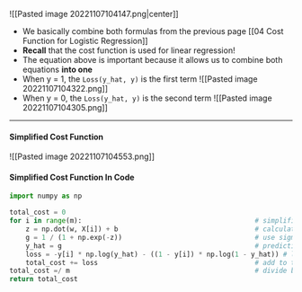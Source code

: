 ![[Pasted image 20221107104147.png|center]]

- We basically combine both formulas from the previous page [[04 Cost Function for Logistic Regression]]
- **Recall** that the cost function is used for linear regression!
- The equation above is important because it allows us to combine both equations **into one**
- When y = 1, the `Loss(y_hat, y)` is the first term
![[Pasted image 20221107104322.png]]
- When y = 0, the `Loss(y_hat, y)` is the second term 
![[Pasted image 20221107104305.png]]

---

#### Simplified Cost Function

![[Pasted image 20221107104553.png]]

#### Simplified Cost Function In Code
```py
import numpy as np

total_cost = 0
for i in range(m):                                           # simplified cost function
	z = np.dot(w, X[i]) + b                                  # calculate prediction z(i)
	g = 1 / (1 + np.exp(-z))                                 # use sigmoid func to get g(i)
	y_hat = g                                                # prediction equal to g(z(i))
	loss = -y[i] * np.log(y_hat) - ((1 - y[i]) * np.log(1 - y_hat)) # loss func
	total_cost += loss                                       # add to total cost
total_cost =/ m                                              # divide by number of examples
return total_cost
```